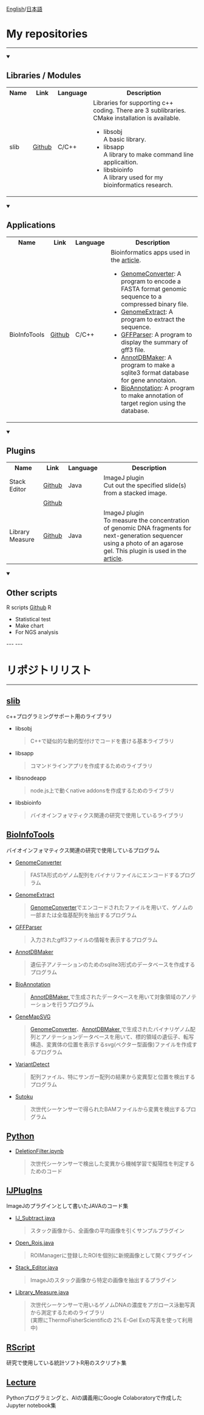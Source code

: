 [English](#My-repositories)/[日本語](#リポジトリリスト)   

# My repositories
---
<details open>
  <summary><h2>Libraries / Modules</h2></summary>
  <table>
    <tr>
      <th>Name</th><th>Link</th><th>Language</th><th>Description</th>
    </tr>
    <tr>
      <td>slib</td>
      <td><a href="https://github.com/YujiSue/slib">Github</a></td>
      <td>C/C++</td>
      <td>Libraries for supporting c++ coding. There are 3 sublibraries.<br>CMake installation is available.<br>
      <ul>
        <li>libsobj <br> A basic library.</li>
        <li>libsapp <br> A library to make command line applicaition.</li>
        <li>libsbioinfo <br> A library used for my bioinformatics research. </li>
      </ul>
      </td> 
    </tr>
  </table>
</details>
<details open>
  <summary><h2>Applications</h2></summary>
  <table>
    <tr>
      <th>Name</th><th>Link</th><th>Language</th><th>Description</th>
    </tr>
    <tr>
      <td>BioInfoTools</td>
      <td><a href="https://github.com/YujiSue/BioInfoTools">Github</a></td>
      <td>C/C++</td>
      <td>Bioinformatics apps used in the <a href="https://pubmed.ncbi.nlm.nih.gov/33828169/"> article</a>.<br>
      <ul>
        <li><a href="https://github.com/YujiSue/BioInfoTools/tree/master/GenomeConverter">GenomeConverter</a>: A program to encode a FASTA format genomic sequence to a compressed binary file.</li>
        <li><a href="https://github.com/YujiSue/BioInfoTools/tree/master/GenomeExtract">GenomeExtract</a>: A program to extract the sequence.</li>
        <li><a href="https://github.com/YujiSue/BioInfoTools/tree/master/GFFParser">GFFParser</a>: A program to display the summary of gff3 file.</li>
        <li><a href="https://github.com/YujiSue/BioInfoTools/tree/master/AnnotDBMaker">AnnotDBMaker</a>: A program to make a sqlite3 format database for gene annotaion.</li>
        <li><a href="https://github.com/YujiSue/BioInfoTools/tree/master/BioAnnotation">BioAnnotation</a>: A program to make annotation of target region using the database.</li>
      </ul>
      </td> 
    </tr>
  </table>
</details>
<details open>
  <summary><h2>Plugins</h2></summary>  
  <table>
    <tr>
      <th>Name</th><th>Link</th><th>Language</th><th>Description</th>
    </tr>
    <tr>
      <td>Stack Editor</td>
      <td><a href="https://github.com/YujiSue/IJPlugIns/blob/master/Stack_Editor.java">Github</a></td>
      <td>Java</td>
      <td>ImageJ plugin<br/>
      Cut out the specified slide(s) from a stacked image.
      </td> 
    </tr>
    <tr>
      <td></td>
      <td><a href="">Github</a></td>
      <td></td>
      <td>
      </td> 
    </tr>
    <tr>
      <td>Library Measure</td>
      <td><a href="https://github.com/YujiSue/IJPlugIns/blob/master/Library_Measure.java">Github</a></td>
      <td>Java</td>
      <td>ImageJ plugin<br>
      To measure the concentration of genomic DNA fragments for next-generation sequencer using a photo of an agarose gel.
      This plugin is used in the <a href="https://pubmed.ncbi.nlm.nih.gov/33828169/"> article</a>.
      </td> 
    </tr>
  </table>
</details>
<details open>
  <summary><h2>Other scripts</h2></summary>
  <tr>
      <td>R scripts</td>
      <td><a href="https://github.com/YujiSue/RScript">Github</a></td>
      <td>R</td>
      <td>
      <ul>
      <li><a ref="">Statistical test</a></li>
      <li><a ref="">Make chart</a></li>
      <li><a ref="">For NGS analysis</a></li>
      </ul>
      </td> 
    </tr>

</details>
---
---

# リポジトリリスト 
---

## [slib](https://github.com/YujiSue/slib)

c++プログラミングサポート用のライブラリ  

* libsobj  
  > C++で疑似的な動的型付けでコードを書ける基本ライブラリ
  
* libsapp  
  > コマンドラインアプリを作成するためのライブラリ  

* libsnodeapp  
  > node.js上で動くnative addonsを作成するためのライブラリ  

* libsbioinfo  
  > バイオインフォマティクス関連の研究で使用しているライブラリ 

## [BioInfoTools](https://github.com/YujiSue/BioInfoTools)
バイオインフォマティクス関連の研究で使用しているプログラム

* [GenomeConverter](https://github.com/YujiSue/GenomeConverter)

  > FASTA形式のゲノム配列をバイナリファイルにエンコードするプログラム

* [GenomeExtract](https://github.com/YujiSue/BioInfoTools/tree/master/GenomeExtract)

  > [GenomeConverter](https://github.com/YujiSue/GenomeConverter)でエンコードされたファイルを用いて、ゲノムの一部または全塩基配列を抽出するプログラム


* [GFFParser](https://github.com/YujiSue/BioInfoTools/tree/master/GFFParser)

  > 入力されたgff3ファイルの情報を表示するプログラム

* [AnnotDBMaker ](https://github.com/YujiSue/BioInfoTools/tree/master/AnnotDBMaker)

  > 遺伝子アノテーションのためのsqlite3形式のデータベースを作成するプログラム

* [BioAnnotation](https://github.com/YujiSue/BioAnnotation)

  > [AnnotDBMaker ](https://github.com/YujiSue/BioInfoTools/tree/master/AnnotDBMaker)で生成されたデータベースを用いて対象領域のアノテーションを行うプログラム

* [GeneMapSVG](https://github.com/YujiSue/BioInfoTools/tree/master/GeneMapSVG)

  > [GenomeConverter](https://github.com/YujiSue/GenomeConverter)、[AnnotDBMaker ](https://github.com/YujiSue/BioInfoTools/tree/master/AnnotDBMaker)で生成されたバイナリゲノム配列とアノテーションデータベースを用いて、標的領域の遺伝子、転写構造、変異体の位置を表示するsvg(ベクター型画像)ファイルを作成するプログラム

* [VariantDetect](https://github.com/YujiSue/BioInfoTools/tree/master/VariantDetect)

  > 配列ファイル、特にサンガー配列の結果から変異型と位置を検出するプログラム

* [Sutoku](https://github.com/YujiSue/Sutoku)

  > 次世代シーケンサーで得られたBAMファイルから変異を検出するプログラム

## [Python](https://github.com/YujiSue/python)

* [DeletionFilter.ipynb](https://github.com/YujiSue/python/blob/master/DeletionFilter.ipynb)  
  
  > 次世代シーケンサーで検出した変異から機械学習で擬陽性を判定するためのコード

## [IJPlugIns](https://github.com/YujiSue/IJPlugIns)

ImageJのプラグインとして書いたJAVAのコード集

* [IJ_Subtract.java](https://github.com/YujiSue/IJPlugIns/blob/master/IJ_Subtract.java)  

  > スタック画像から、全画像の平均画像を引くサンプルプラグイン  
  
* [Open_Rois.java](https://github.com/YujiSue/IJPlugIns/blob/master/Open_Rois.java)  

  > ROIManagerに登録したROIを個別に新規画像として開くプラグイン

* [Stack_Editor.java](https://github.com/YujiSue/IJPlugIns/blob/master/Stack_Editor.java)  
  
  > ImageJのスタック画像から特定の画像を抽出するプラグイン  

* [Library_Measure.java](https://github.com/YujiSue/IJPlugIns/blob/master/Library_Measure.java)  

  > 次世代シーケンサーで用いるゲノムDNAの濃度をアガロース泳動写真から測定するためのライブラリ  
  (実際にThermoFisherScientificの 2% E-Gel Exの写真を使って利用中)

## [RScript](https://github.com/YujiSue/RScript)

研究で使用している統計ソフトR用のスクリプト集

## [Lecture](https://github.com/YujiSue/Lecture)

  Pythonプログラミングと、AIの講義用にGoogle Colaboratoryで作成したJupyter notebook集

